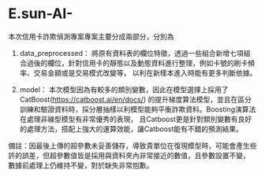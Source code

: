 # E.sun-AI-

本次信用卡詐欺偵測專案專案主要分成兩部分，分別為

1. data_preprocessed：
將原有資料表的欄位特徵，透過一些組合新增七項組合過後的欄位，針對信用卡的靜態以及動態資料進行整理，例如卡號的刷卡頻率、交易金額或是交易模式改變等，
以利在新樣本進入時能有更多判斷依據。

2. model：
本次模型因為有較多的類別變數，因此在模型選擇上採用了CatBoost(https://catboost.ai/en/docs/)
的提升梯度算法模型，並且在區分訓練和驗證資料時，採分層抽樣以利模型能夠平衡詐欺資料。Boosting演算法在處理非線型模型有非常優秀的表現，
且Catboost更是針對類別變數有良好的處理方法，搭配上強大的運算效能，讓Catboost能有不錯的預測結果。

備註：因最後上傳的超參數未妥善儲存，導致貴單位在復現模型時，可能會產生些許的誤差，但超參數值皆是採用與資料夾內非常接近的數值，且參數設置不變，
數據前處理上仍維持不變，對於缺失非常抱歉。
